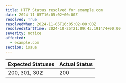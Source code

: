 ```yaml
---
title: HTTP Status resolved for example.com
date: 2024-11-05T16:05:02+00:00Z
resolved: True
resolvedWhen: 2024-11-05T16:05:02+00:00Z
resolvedStartTime: 2024-10-25T21:09:43.191474+00:00
severity: notice
affected:
  - example.com
section: issue
---
```


| Expected Statuses | Actual Status  |
|-------------------|----------------|
| 200, 301, 302 | 200 |
